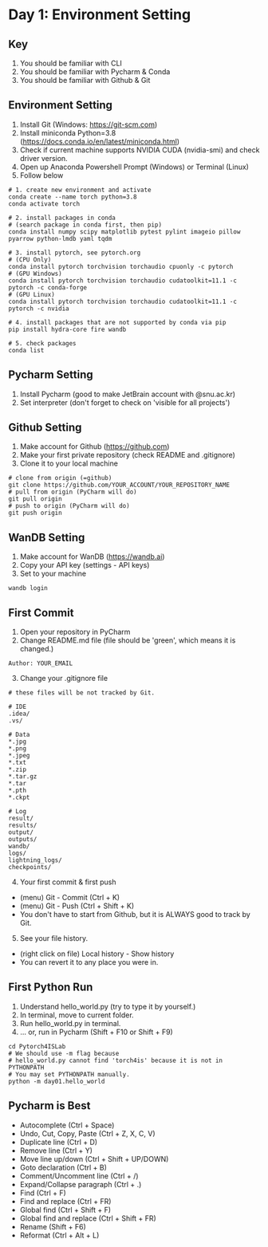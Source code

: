 # Day 1: Environment Setting

## Key

1. You should be familiar with CLI
2. You should be familiar with Pycharm & Conda
3. You should be familiar with Github & Git

## Environment Setting

1. Install Git (Windows: https://git-scm.com)
2. Install miniconda Python=3.8 (https://docs.conda.io/en/latest/miniconda.html)
3. Check if current machine supports NVIDIA CUDA (nvidia-smi) and check driver version.
4. Open up Anaconda Powershell Prompt (Windows) or Terminal (Linux)
5. Follow below

```shell
# 1. create new environment and activate
conda create --name torch python=3.8
conda activate torch

# 2. install packages in conda
# (search package in conda first, then pip)
conda install numpy scipy matplotlib pytest pylint imageio pillow pyarrow python-lmdb yaml tqdm

# 3. install pytorch, see pytorch.org
# (CPU Only)
conda install pytorch torchvision torchaudio cpuonly -c pytorch
# (GPU Windows)
conda install pytorch torchvision torchaudio cudatoolkit=11.1 -c pytorch -c conda-forge
# (GPU Linux)
conda install pytorch torchvision torchaudio cudatoolkit=11.1 -c pytorch -c nvidia

# 4. install packages that are not supported by conda via pip
pip install hydra-core fire wandb

# 5. check packages
conda list
```

## Pycharm Setting

1. Install Pycharm (good to make JetBrain account with @snu.ac.kr)
2. Set interpreter (don't forget to check on 'visible for all projects')

## Github Setting

1. Make account for Github (https://github.com)
2. Make your first private repository (check README and .gitignore)
3. Clone it to your local machine

```shell
# clone from origin (=github)
git clone https://github.com/YOUR_ACCOUNT/YOUR_REPOSITORY_NAME
# pull from origin (PyCharm will do)
git pull origin
# push to origin (PyCharm will do) 
git push origin
```

## WanDB Setting

1. Make account for WanDB (https://wandb.ai)
2. Copy your API key (settings - API keys)
3. Set to your machine

```shell
wandb login
```

## First Commit

1. Open your repository in PyCharm
2. Change README.md file (file should be 'green', which means it is changed.)

```shell
Author: YOUR_EMAIL
```

3. Change your .gitignore file

```shell
# these files will be not tracked by Git.

# IDE
.idea/
.vs/

# Data
*.jpg
*.png
*.jpeg
*.txt
*.zip
*.tar.gz
*.tar
*.pth
*.ckpt

# Log
result/
results/
output/
outputs/
wandb/
logs/
lightning_logs/
checkpoints/
```

4. Your first commit & first push

* (menu) Git - Commit (Ctrl + K)
* (menu) Git - Push (Ctrl + Shift + K)
* You don't have to start from Github, but it is ALWAYS good to track by Git.

5. See your file history.

* (right click on file) Local history - Show history
* You can revert it to any place you were in.

## First Python Run

1. Understand hello_world.py (try to type it by yourself.)
2. In terminal, move to current folder.
3. Run hello_world.py in terminal.
4. ... or, run in Pycharm (Shift + F10 or Shift + F9)

```shell
cd Pytorch4ISLab
# We should use -m flag because
# hello_world.py cannot find 'torch4is' because it is not in PYTHONPATH
# You may set PYTHONPATH manually.
python -m day01.hello_world
```

## Pycharm is Best

* Autocomplete (Ctrl + Space)
* Undo, Cut, Copy, Paste (Ctrl + Z, X, C, V)
* Duplicate line (Ctrl + D)
* Remove line (Ctrl + Y)
* Move line up/down (Ctrl + Shift + UP/DOWN)
* Goto declaration (Ctrl + B)
* Comment/Uncomment line (Ctrl + /)
* Expand/Collapse paragraph (Ctrl + .)
* Find (Ctrl + F)
* Find and replace (Ctrl + FR)
* Global find (Ctrl + Shift + F)
* Global find and replace (Ctrl + Shift + FR)
* Rename (Shift + F6)
* Reformat (Ctrl + Alt + L)
